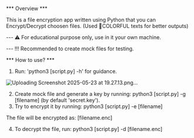 *** Overview ***

This is a file encryption app written using Python that you can Encrypt/Decrypt choosen files.
(Used 🎨COLORFUL texts for better outputs)

--- ⚠️ For educational purpose only, use in it your own machine.

--- !!! Recommended to create mock files for testing.

*** How to use? ***
1. Run: 'python3 [script.py] -h' for guidance.
   
![Uploading Screenshot 2025-05-23 at 19.27.13.png…]()

2. Create mock file and generate a key by running: python3 [script.py] -g [filename] (by default 'secret.key').
3. Try to encrypt it by running: python3 [script.py] -e [filename]
   
The file will be encrypted as: [filename.enc]

4. To decrypt the file, run: python3 [script.py] -d [filename.enc]
